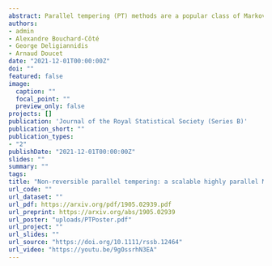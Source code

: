 ```yaml
---
abstract: Parallel tempering (PT) methods are a popular class of Markov chain Monte Carlo schemes used to sample complex high-dimensional probability distributions. They rely on a collection of $N$ interacting auxiliary chains targeting tempered versions of the target distribution to improve the exploration of the state-space. We provide here a new perspective on these highly parallel algorithms and their tuning by identifying and formalizing a sharp divide in the behaviour and performance of reversible versus non-reversible PT schemes. We show theoretically and empirically that a class of non-reversible PT methods dominates its reversible counterparts and identify distinct scaling limits for the non-reversible and reversible schemes, the former being a piecewise-deterministic Markov process and the latter a diffusion. These results are exploited to identify the optimal annealing schedule for non-reversible PT and to develop an iterative scheme approximating this schedule. We provide a wide range of numerical examples supporting our theoretical and methodological contributions. The proposed methodology is applicable to sample from a distribution $\pi$ with a density $L$ with respect to a reference distribution $\pi_0$ and compute the normalizing constant. A typical use case is when $\pi_0$ is a prior distribution, $L$ a likelihood function and $\pi$ the corresponding posterior.
authors:
- admin
- Alexandre Bouchard-Côté
- George Deligiannidis
- Arnaud Doucet
date: "2021-12-01T00:00:00Z"
doi: ""
featured: false
image:
  caption: ""
  focal_point: ""
  preview_only: false
projects: []
publication: 'Journal of the Royal Statistical Society (Series B)'
publication_short: ""
publication_types:
- "2"
publishDate: "2021-12-01T00:00:00Z"
slides: ""
summary: ""
tags:
title: "Non-reversible parallel tempering: a scalable highly parallel MCMC scheme"
url_code: ""
url_dataset: ""
url_pdf: https://arxiv.org/pdf/1905.02939.pdf
url_preprint: https://arxiv.org/abs/1905.02939
url_poster: "uploads/PTPoster.pdf"
url_project: ""
url_slides: ""
url_source: "https://doi.org/10.1111/rssb.12464"
url_video: "https://youtu.be/9gOssrhN3EA"
---
```





